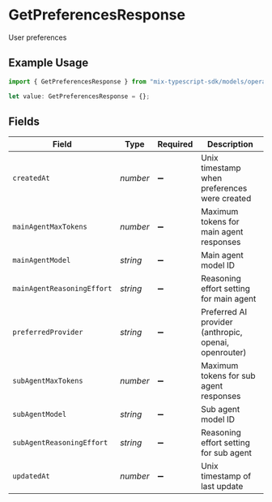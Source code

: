 # GetPreferencesResponse

User preferences

## Example Usage

```typescript
import { GetPreferencesResponse } from "mix-typescript-sdk/models/operations";

let value: GetPreferencesResponse = {};
```

## Fields

| Field                                                 | Type                                                  | Required                                              | Description                                           |
| ----------------------------------------------------- | ----------------------------------------------------- | ----------------------------------------------------- | ----------------------------------------------------- |
| `createdAt`                                           | *number*                                              | :heavy_minus_sign:                                    | Unix timestamp when preferences were created          |
| `mainAgentMaxTokens`                                  | *number*                                              | :heavy_minus_sign:                                    | Maximum tokens for main agent responses               |
| `mainAgentModel`                                      | *string*                                              | :heavy_minus_sign:                                    | Main agent model ID                                   |
| `mainAgentReasoningEffort`                            | *string*                                              | :heavy_minus_sign:                                    | Reasoning effort setting for main agent               |
| `preferredProvider`                                   | *string*                                              | :heavy_minus_sign:                                    | Preferred AI provider (anthropic, openai, openrouter) |
| `subAgentMaxTokens`                                   | *number*                                              | :heavy_minus_sign:                                    | Maximum tokens for sub agent responses                |
| `subAgentModel`                                       | *string*                                              | :heavy_minus_sign:                                    | Sub agent model ID                                    |
| `subAgentReasoningEffort`                             | *string*                                              | :heavy_minus_sign:                                    | Reasoning effort setting for sub agent                |
| `updatedAt`                                           | *number*                                              | :heavy_minus_sign:                                    | Unix timestamp of last update                         |